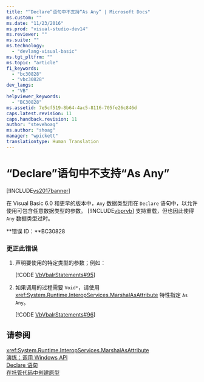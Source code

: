 ```yaml
---
title: "“Declare”语句中不支持“As Any” | Microsoft Docs"
ms.custom: ""
ms.date: "11/23/2016"
ms.prod: "visual-studio-dev14"
ms.reviewer: ""
ms.suite: ""
ms.technology: 
  - "devlang-visual-basic"
ms.tgt_pltfrm: ""
ms.topic: "article"
f1_keywords: 
  - "bc30828"
  - "vbc30828"
dev_langs: 
  - "VB"
helpviewer_keywords: 
  - "BC30828"
ms.assetid: 7e5cf519-8b64-4ac5-8116-705fe26c846d
caps.latest.revision: 11
caps.handback.revision: 11
author: "stevehoag"
ms.author: "shoag"
manager: "wpickett"
translationtype: Human Translation
---
```

# “Declare”语句中不支持“As Any”
[!INCLUDE[vs2017banner](../../../csharp/includes/vs2017banner.md)]

在 Visual Basic 6.0 和更早的版本中，`Any` 数据类型用在 `Declare` 语句中，以允许使用可包含任意数据类型的参数。  [!INCLUDE[vbprvb](../../../csharp/programming-guide/concepts/linq/includes/vbprvb_md.md)] 支持重载，但也因此使得 `Any` 数据类型过时。  
  
 **错误 ID：**BC30828  
  
### 更正此错误  
  
1.  声明要使用的特定类型的参数；例如：  
  
     [!CODE [VbVbalrStatements#95](../CodeSnippet/VS_Snippets_VBCSharp/VbVbalrStatements#95)]  
  
2.  如果调用的过程需要 `Void*`，请使用 <xref:System.Runtime.InteropServices.MarshalAsAttribute> 特性指定 `As Any`。  
  
     [!CODE [VbVbalrStatements#96](../CodeSnippet/VS_Snippets_VBCSharp/VbVbalrStatements#96)]  
  
## 请参阅  
 <xref:System.Runtime.InteropServices.MarshalAsAttribute>   
 [演练：调用 Windows API](../../../visual-basic/programming-guide/com-interop/walkthrough-calling-windows-apis.md)   
 [Declare 语句](../../../visual-basic/language-reference/statements/declare-statement.md)   
 [在托管代码中创建原型](../Topic/Creating%20Prototypes%20in%20Managed%20Code.md)